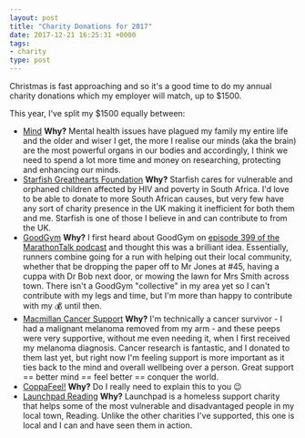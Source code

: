 ```yaml
---
layout: post
title: "Charity Donations for 2017"
date: 2017-12-21 16:25:31 +0000
tags:
- charity
type: post
---
```


Christmas is fast approaching and so it's a good time to do my annual charity donations which my employer will match, up to $1500.

This year, I've split my $1500 equally between:

- [Mind](https://www.mind.org.uk/)
  **Why?** Mental health issues have plagued my family my entire life and the older and wiser I get, the more I realise our minds (aka the brain) are the most powerful organs in our bodies and accordingly, I think we need to spend a lot more time and money on researching, protecting and enhancing our minds.
- [Starfish Greathearts Foundation](http://www.starfishcharity.org/)
  **Why?** Starfish cares for vulnerable and orphaned children affected by HIV and poverty in South Africa. I'd love to be able to donate to more South African causes, but very few have any sort of charity presence in the UK making it inefficient for both them and me. Starfish is one of those I believe in and can contribute to from the UK.
- [GoodGym](https://www.goodgym.org/)
  **Why?** I first heard about GoodGym on [episode 399 of the MarathonTalk podcast](https://marathontalk.com/shows/episode-399-ivo-gormley/) and thought this was a brilliant idea. Essentially, runners combine going for a run with helping out their local community, whether that be dropping the paper off to Mr Jones at #45, having a cuppa with Dr Bob next door, or mowing the lawn for Mrs Smith across town. There isn't a GoodGym "collective" in my area yet so I can't contribute with my legs and time, but I'm more than happy to contribute with my 💰 until then.
- [Macmillan Cancer Support](https://www.macmillan.org.uk/)
  **Why?** I'm technically a cancer survivor - I had a malignant melanoma removed from my arm - and these peeps were very supportive, without me even needing it, when I first received my melanoma diagnosis. Cancer research is fantastic, and I donated to them last yet, but right now I'm feeling support is more important as it ties back to the mind and overall wellbeing over a person. Great support == better mind == feel better == conquer the world.
- [CoppaFeel!](https://coppafeel.org/)
  **Why?** Do I really need to explain this to you 😉
- [Launchpad Reading](http://www.launchpadreading.org.uk/)
  **Why?** Launchpad is a homeless support charity that helps some of the most vulnerable and disadvantaged people in my local town, Reading. Unlike the other charities I've supported, this one is local and I can and have seen them in action.
